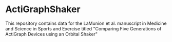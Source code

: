 # ActiGraphShaker
This repository contains data for the LaMunion et al. manuscript in Medicine and Science in Sports and Exercise titled "Comparing Five Generations of ActiGraph Devices using an Orbital Shaker"
